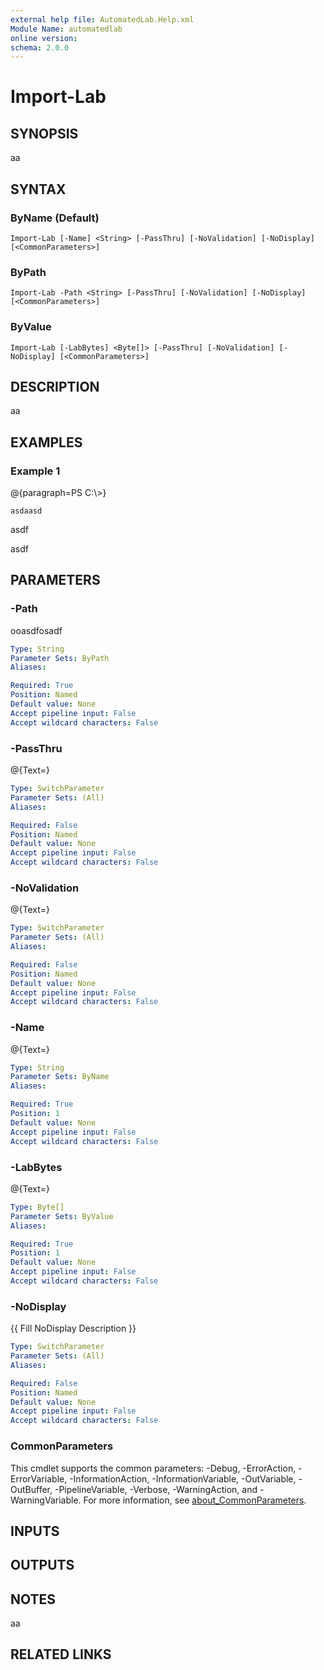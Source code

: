 ```yaml
---
external help file: AutomatedLab.Help.xml
Module Name: automatedlab
online version:
schema: 2.0.0
---
```


# Import-Lab

## SYNOPSIS
aa

## SYNTAX

### ByName (Default)
```
Import-Lab [-Name] <String> [-PassThru] [-NoValidation] [-NoDisplay] [<CommonParameters>]
```

### ByPath
```
Import-Lab -Path <String> [-PassThru] [-NoValidation] [-NoDisplay] [<CommonParameters>]
```

### ByValue
```
Import-Lab [-LabBytes] <Byte[]> [-PassThru] [-NoValidation] [-NoDisplay] [<CommonParameters>]
```

## DESCRIPTION
aa

## EXAMPLES

### Example 1
@{paragraph=PS C:\\\>}

```
asdaasd
```

asdf

asdf

## PARAMETERS

### -Path
ooasdfosadf

```yaml
Type: String
Parameter Sets: ByPath
Aliases:

Required: True
Position: Named
Default value: None
Accept pipeline input: False
Accept wildcard characters: False
```

### -PassThru
@{Text=}

```yaml
Type: SwitchParameter
Parameter Sets: (All)
Aliases:

Required: False
Position: Named
Default value: None
Accept pipeline input: False
Accept wildcard characters: False
```

### -NoValidation
@{Text=}

```yaml
Type: SwitchParameter
Parameter Sets: (All)
Aliases:

Required: False
Position: Named
Default value: None
Accept pipeline input: False
Accept wildcard characters: False
```

### -Name
@{Text=}

```yaml
Type: String
Parameter Sets: ByName
Aliases:

Required: True
Position: 1
Default value: None
Accept pipeline input: False
Accept wildcard characters: False
```

### -LabBytes
@{Text=}

```yaml
Type: Byte[]
Parameter Sets: ByValue
Aliases:

Required: True
Position: 1
Default value: None
Accept pipeline input: False
Accept wildcard characters: False
```

### -NoDisplay
{{ Fill NoDisplay Description }}

```yaml
Type: SwitchParameter
Parameter Sets: (All)
Aliases:

Required: False
Position: Named
Default value: None
Accept pipeline input: False
Accept wildcard characters: False
```

### CommonParameters
This cmdlet supports the common parameters: -Debug, -ErrorAction, -ErrorVariable, -InformationAction, -InformationVariable, -OutVariable, -OutBuffer, -PipelineVariable, -Verbose, -WarningAction, and -WarningVariable. For more information, see [about_CommonParameters](http://go.microsoft.com/fwlink/?LinkID=113216).

## INPUTS

## OUTPUTS

## NOTES
aa

## RELATED LINKS
